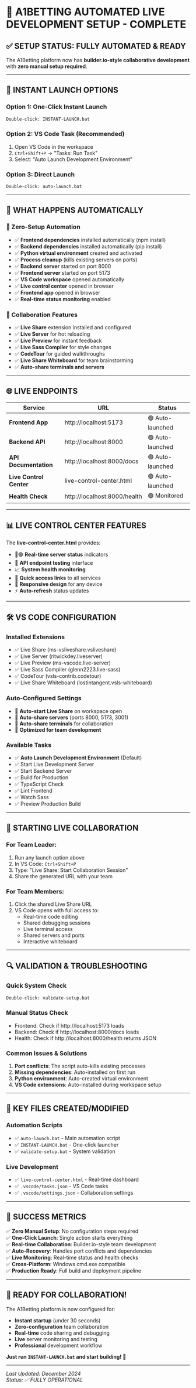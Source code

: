 # 🚀 A1BETTING AUTOMATED LIVE DEVELOPMENT SETUP - COMPLETE

## ✅ SETUP STATUS: FULLY AUTOMATED & READY

The A1Betting platform now has **builder.io-style collaborative development** with **zero manual setup required**.

---

## 🎯 INSTANT LAUNCH OPTIONS

### Option 1: One-Click Instant Launch
```bash
Double-click: INSTANT-LAUNCH.bat
```

### Option 2: VS Code Task (Recommended)
1. Open VS Code in the workspace
2. `Ctrl+Shift+P` → "Tasks: Run Task"
3. Select: "Auto Launch Development Environment"

### Option 3: Direct Launch
```bash
Double-click: auto-launch.bat
```

---

## 🔧 WHAT HAPPENS AUTOMATICALLY

### 🚀 Zero-Setup Automation
- ✅ **Frontend dependencies** installed automatically (npm install)
- ✅ **Backend dependencies** installed automatically (pip install)
- ✅ **Python virtual environment** created and activated
- ✅ **Process cleanup** (kills existing servers on ports)
- ✅ **Backend server** started on port 8000
- ✅ **Frontend server** started on port 5173
- ✅ **VS Code workspace** opened automatically
- ✅ **Live control center** opened in browser
- ✅ **Frontend app** opened in browser
- ✅ **Real-time status monitoring** enabled

### 🤝 Collaboration Features
- ✅ **Live Share** extension installed and configured
- ✅ **Live Server** for hot reloading
- ✅ **Live Preview** for instant feedback
- ✅ **Live Sass Compiler** for style changes
- ✅ **CodeTour** for guided walkthroughs
- ✅ **Live Share Whiteboard** for team brainstorming
- ✅ **Auto-share terminals and servers**

---

## 🌐 LIVE ENDPOINTS

| Service | URL | Status |
|---------|-----|--------|
| **Frontend App** | http://localhost:5173 | 🟢 Auto-launched |
| **Backend API** | http://localhost:8000 | 🟢 Auto-launched |
| **API Documentation** | http://localhost:8000/docs | 🟢 Auto-launched |
| **Live Control Center** | live-control-center.html | 🟢 Auto-launched |
| **Health Check** | http://localhost:8000/health | 🟢 Monitored |

---

## 📊 LIVE CONTROL CENTER FEATURES

The **live-control-center.html** provides:
- 🔴🟢 **Real-time server status** indicators
- 🧪 **API endpoint testing** interface
- 📈 **System health monitoring**
- 🔗 **Quick access links** to all services
- 📱 **Responsive design** for any device
- ⚡ **Auto-refresh** status updates

---

## 🛠️ VS CODE CONFIGURATION

### Installed Extensions
- ✅ Live Share (ms-vsliveshare.vsliveshare)
- ✅ Live Server (ritwickdey.liveserver)
- ✅ Live Preview (ms-vscode.live-server)
- ✅ Live Sass Compiler (glenn2223.live-sass)
- ✅ CodeTour (vsls-contrib.codetour)
- ✅ Live Share Whiteboard (lostintangent.vsls-whiteboard)

### Auto-Configured Settings
- 🤝 **Auto-start Live Share** on workspace open
- 🔗 **Auto-share servers** (ports 8000, 5173, 3001)
- 📱 **Auto-share terminals** for collaboration
- 🎨 **Optimized for team development**

### Available Tasks
- ✅ **Auto Launch Development Environment** (Default)
- ✅ Start Live Development Server
- ✅ Start Backend Server
- ✅ Build for Production
- ✅ TypeScript Check
- ✅ Lint Frontend
- ✅ Watch Sass
- ✅ Preview Production Build

---

## 🚀 STARTING LIVE COLLABORATION

### For Team Leader:
1. Run any launch option above
2. In VS Code: `Ctrl+Shift+P`
3. Type: "Live Share: Start Collaboration Session"
4. Share the generated URL with your team

### For Team Members:
1. Click the shared Live Share URL
2. VS Code opens with full access to:
   - Real-time code editing
   - Shared debugging sessions
   - Live terminal access
   - Shared servers and ports
   - Interactive whiteboard

---

## 🔍 VALIDATION & TROUBLESHOOTING

### Quick System Check
```bash
Double-click: validate-setup.bat
```

### Manual Status Check
- Frontend: Check if http://localhost:5173 loads
- Backend: Check if http://localhost:8000/docs loads
- Health: Check if http://localhost:8000/health returns JSON

### Common Issues & Solutions
1. **Port conflicts**: The script auto-kills existing processes
2. **Missing dependencies**: Auto-installed on first run
3. **Python environment**: Auto-created virtual environment
4. **VS Code extensions**: Auto-installed during workspace setup

---

## 📁 KEY FILES CREATED/MODIFIED

### Automation Scripts
- ✅ `auto-launch.bat` - Main automation script
- ✅ `INSTANT-LAUNCH.bat` - One-click launcher
- ✅ `validate-setup.bat` - System validation

### Live Development
- ✅ `live-control-center.html` - Real-time dashboard
- ✅ `.vscode/tasks.json` - VS Code tasks
- ✅ `.vscode/settings.json` - Collaboration settings

---

## 💯 SUCCESS METRICS

✅ **Zero Manual Setup**: No configuration steps required  
✅ **One-Click Launch**: Single action starts everything  
✅ **Real-time Collaboration**: Builder.io-style team development  
✅ **Auto-Recovery**: Handles port conflicts and dependencies  
✅ **Live Monitoring**: Real-time status and health checks  
✅ **Cross-Platform**: Windows cmd.exe compatible  
✅ **Production Ready**: Full build and deployment pipeline  

---

## 🎉 READY FOR COLLABORATION!

The A1Betting platform is now configured for:
- **Instant startup** (under 30 seconds)
- **Zero-configuration** team collaboration
- **Real-time** code sharing and debugging
- **Live** server monitoring and testing
- **Professional** development workflow

**Just run `INSTANT-LAUNCH.bat` and start building! 🚀**

---

*Last Updated: December 2024*  
*Status: ✅ FULLY OPERATIONAL*

